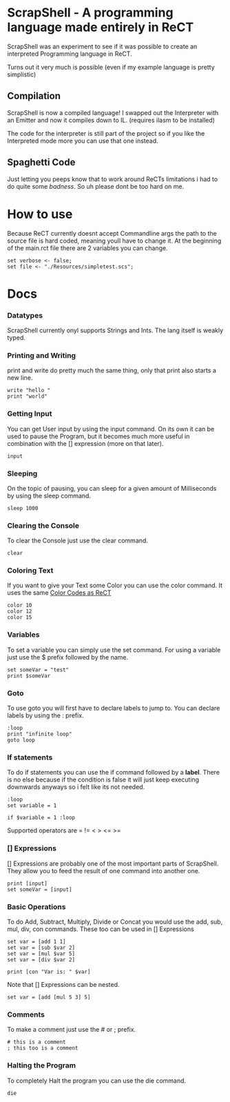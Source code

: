 # ScrapShell  -  A programming language made entirely in ReCT
ScrapShell was an experiment to see if it was possible to create an interpreted Programming language in ReCT.

Turns out it very much is possible (even if my example language is pretty simplistic)

## Compilation
ScrapShell is now a compiled language! I swapped out the Interpreter with an Emitter and now it compiles down to IL. (requires ilasm to be installed)

The code for the interpreter is still part of the project so if you like the Interpreted mode more you can use that one instead.

## Spaghetti Code
Just letting you peeps know that to work around ReCTs limitations i had to do quite some <i>badness</i>. So uh please dont be too hard on me.

# How to use
Because ReCT currently doesnt accept Commandline args the path to the source file is hard coded, meaning youll have to change it. At the beginning of the main.rct file there are 2 variables you can change.
```
set verbose <- false;
set file <- "./Resources/simpletest.scs";
```

# Docs
### Datatypes
ScrapShell currently onyl supports Strings and Ints. The lang itself is weakly typed.

### Printing and Writing
print and write do pretty much the same thing, only that print also starts a new line.
```
write "hello "
print "world"
```

### Getting Input
You can get User input by using the input command. On its own it can be used to pause the Program, but it becomes much more useful in combination with the [] expression (more on that later).
```
input
```

### Sleeping
On the topic of pausing, you can sleep for a given amount of Milliseconds by using the sleep command.
```
sleep 1000
```

### Clearing the Console
To clear the Console just use the clear command.
```
clear
```

### Coloring Text
If you want to give your Text some Color you can use the color command. It uses the same [Color Codes as ReCT](http://rect.ml/syspack)
```
color 10
color 12
color 15
```

### Variables
To set a variable you can simply use the set command. For using a variable just use the $ prefix followed by the name.
```
set someVar = "test"
print $someVar
```

### Goto
To use goto you will first have to declare labels to jump to. You can declare labels by using the : prefix.
```
:loop
print "infinite loop"
goto loop
```

### If statements
To do if statements you can use the if command followed by a <b>label</b>. There is no else because if the condition is false it will just keep executing downwards anyways so i felt like its not needed.
```
:loop
set variable = 1

if $variable = 1 :loop
```
Supported operators are = != < > <= >=

### [] Expressions
[] Expressions are probably one of the most important parts of ScrapShell. They allow you to feed the result of one command into another one.
```
print [input]
set someVar = [input]
```

### Basic Operations
To do Add, Subtract, Multiply, Divide or Concat you would use the add, sub, mul, div, con commands. These too can be used in [] Expressions
```
set var = [add 1 1]
set var = [sub $var 2]
set var = [mul $var 5]
set var = [div $var 2]

print [con "Var is: " $var]
```
Note that [] Expressions can be nested.
```
set var = [add [mul 5 3] 5]
```

### Comments
To make a comment just use the # or ; prefix.
```
# this is a comment
; this too is a comment
```

### Halting the Program
To completely Halt the program you can use the die command.
```
die
```
